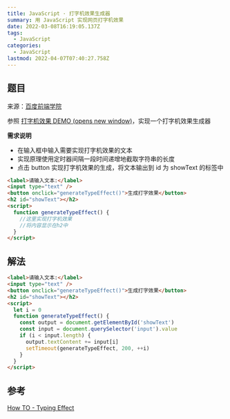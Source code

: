 ```yaml
---
title: JavaScript · 打字机效果生成器
summary: 用 JavaScript 实现网页打字机效果
date: 2022-03-08T16:19:05.137Z
tags:
  - JavaScript
categories:
  - JavaScript
lastmod: 2022-04-07T07:40:27.758Z
---
```


## 题目

来源：[百度前端学院](http://ife.baidu.com/javascript/string.html#%E4%BB%BB%E5%8A%A1%E5%9B%9B)

参照 [打字机效果 DEMO (opens new window)](https://b.bdstatic.com/searchbox/icms/searchbox/img/%E6%89%93%E5%AD%97%E6%9C%BA.gif)，实现一个打字机效果生成器

**需求说明**

- 在输入框中输入需要实现打字机效果的文本
- 实现原理使用定时器间隔一段时间递增地截取字符串的长度
- 点击 button 实现打字机效果的生成，将文本输出到 id 为 showText 的标签中

```html
<label>请输入文本:</label>
<input type="text" />
<button onclick="generateTypeEffect()">生成打字效果</button>
<h2 id="showText"></h2>
<script>
  function generateTypeEffect() {
    //这里实现打字机效果
    //将内容显示在h2中
  }
</script>
```

## 解法

```html
<label>请输入文本:</label>
<input type="text" />
<button onclick="generateTypeEffect()">生成打字效果</button>
<h2 id="showText"></h2>
<script>
  let i = 0
  function generateTypeEffect() {
    const output = document.getElementById('showText')
    const input = document.querySelector('input').value
    if (i < input.length) {
      output.textContent += input[i]
      setTimeout(generateTypeEffect, 200, ++i)
    }
  }
</script>
```

## 参考

[How TO - Typing Effect](https://www.w3schools.com/howto/howto_js_typewriter.asp)

